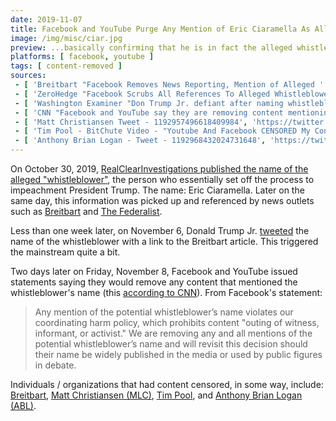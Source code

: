 ```yaml
---
date: 2019-11-07
title: Facebook and YouTube Purge Any Mention of Eric Ciaramella As Alleged Whistleblower
image: /img/misc/ciar.jpg
preview: ...basically confirming that he is in fact the alleged whistleblower, right?
platforms: [ facebook, youtube ]
tags: [ content-removed ]
sources:
 - [ 'Breitbart "Facebook Removes News Reporting, Mention of Alleged ''Whistleblower''s'' Identity" by Allum Bokhari', 'https://www.breitbart.com/tech/2019/11/08/facebook-removes-any-news-reporting-on-or-even-mention-of-who-the-whistleblower-is-alleged-to-be/#' ]
 - [ 'ZeroHedge "Facebook Scrubs All References To Alleged Whistleblower Eric Ciaramella"', 'https://www.zerohedge.com/political/facebook-scrubs-all-references-alleged-whistleblower-eric-ciaramella' ]
 - [ 'Washington Examiner "Don Trump Jr. defiant after naming whistleblower as Eric Ciaramella" by Mike Brest', 'https://www.washingtonexaminer.com/news/don-trump-jr-defiant-after-naming-whistleblower-as-eric-ciaramella' ]
 - [ 'CNN "Facebook and YouTube say they are removing content mentioning potential whistleblower''s name" by Oliver Darcy (CNN Employee)', 'https://www.cnn.com/2019/11/08/tech/facebook-whistleblower-name/index.html' ]
 - [ 'Matt Christiansen Tweet - 1192957496618409984', 'https://twitter.com/MLChristiansen/status/1192957496618409984' ]
 - [ 'Tim Pool - BitChute Video - "Youtube And Facebook CENSORED My Content On CIA Whistleblower, My Video And Others Are BLOCKED"', 'https://www.bitchute.com/video/W6oGxCK7R3Y/' ]
 - [ 'Anthony Brian Logan - Tweet - 1192968432024731648', 'https://twitter.com/ANTHONYBLOGAN/status/1192968432024731648' ]
---
```


On October 30, 2019, [RealClearInvestigations published the name of the alleged "whistleblower"](https://www.realclearinvestigations.com/articles/2019/10/30/whistleblower_exposed_close_to_biden_brennan_dnc_oppo_researcher_120996.html), the person who essentially set off the process to impeachment President Trump.
The name: Eric Ciaramella.
Later on the same day, this information was picked up and referenced by news outlets such as [Breitbart](https://www.breitbart.com/politics/2019/10/30/realclear-investigations-suggests-whistleblower-likely-33-year-old-cia-analyst-eric-ciaramella/) and [The Federalist](https://thefederalist.com/2019/10/30/anti-trump-whistleblower-worked-with-dnc-operative-who-sought-dirt-on-trump-from-ukrainian-officials/).

Less than one week later, on November 6, Donald Trump Jr. [tweeted](https://twitter.com/DonaldJTrumpJr/status/1192078857031036931) the name of the whistleblower with a link to the Breitbart article.
This triggered the mainstream quite a bit.

Two days later on Friday, November 8, Facebook and YouTube issued statements saying they would remove any content that mentioned the whistleblower's name (this [according to CNN](https://www.cnn.com/2019/11/08/tech/facebook-whistleblower-name/index.html)).
From Facebook's statement:
> Any mention of the potential whistleblower’s name violates our coordinating harm policy, which prohibits content "outing of witness, informant, or activist."
> We are removing any and all mentions of the potential whistleblower’s name and will revisit this decision should their name be widely published in the media or used by public figures in debate.

Individuals / organizations that had content censored, in some way, include:
[Breitbart](https://www.nytimes.com/2019/11/08/business/facebook-breitbart-whistleblower.html),
[Matt Christiansen (MLC)](https://twitter.com/MLChristiansen/status/1192957496618409984),
[Tim Pool](https://www.bitchute.com/video/W6oGxCK7R3Y/),
and [Anthony Brian Logan (ABL)](https://twitter.com/ANTHONYBLOGAN/status/1192968432024731648).
